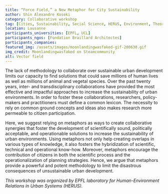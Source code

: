 ```yaml
---
title: “Force Field,” a New Metaphor for City Sustainability
author: Shin Alexandre Koseki
category: Collaborative workshop
tag: [Cities, Sustainability, Social Science, HERUS, Environment, Theory, Practice, Urban Planning, Urban Analysis, Transdisciplinarity, Research]
location: Lausanne
participants_universities: [EPFL, UCL]
participants_ngos: [Fondation Braillard Architectes]
participants_companies: 
featured_img: /assets/images/moonlandingwasfaked-gif-200630.gif
img_credit: Moonlandingwasfaked on Steamcommunity
alt: Vector field
---
```

The lack of methodology to collaborate over sustainable urban development limits our capacity to find solutions that could save millions of human lives as well as millions of animal and vegetal species. Over the past twenty years, inter- and transdisciplinary collaborations have provided the most effective and impactful approaches to increase the sustainability of urban environments. In order to foster these collaborations, researchers, policy-makers and practitioners must define a common lexicon. The necessity to rely on common ground concepts and ideas also makes research more permeable to citizen participation.

Here, we suggest relying on metaphors as ways to create collaborative synergies that foster the development of scientifically sound, politically acceptable, and operationable solutions to increase the sustainability of urban environments. Using metaphors not only help creating overlaps in various types of knowledge, it also fosters the hybridization of scientific, technical and operational know-how. Moreover, metaphors encourage the contribution of citizens in both the scientific process and the operationalization of planning strategies. Hence, we argue that metaphors provide a powerful and potent methodology to limit the disastrous consequences of unsustainable urban development.


*This workshop was organized by EPFL laboratory for Human-Environment Relations in Urban Systems (HERUS).*

